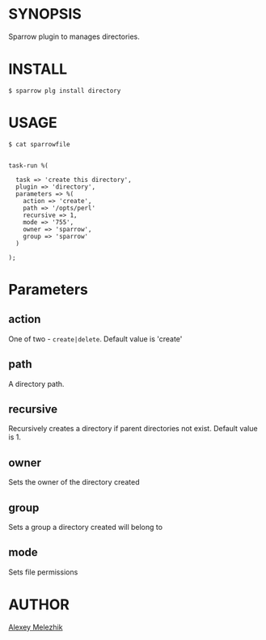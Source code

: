 # SYNOPSIS

Sparrow plugin to manages directories.


# INSTALL


    $ sparrow plg install directory


# USAGE


    $ cat sparrowfile


    task-run %(

      task => 'create this directory',
      plugin => 'directory',
      parameters => %(
        action => 'create',
        path => '/opts/perl'
        recursive => 1,
        mode => '755',
        owner => 'sparrow',
        group => 'sparrow'
      )

    );


# Parameters

## action

One of two - `create|delete`. Default value is 'create'

## path

A directory path.

## recursive

Recursively creates a directory if parent directories not exist. Default value is 1.

## owner

Sets the owner of the directory created

## group

Sets a group a directory created will belong to

## mode

Sets file permissions


# AUTHOR

[Alexey Melezhik](mailto:melezhik@gmail.com)
